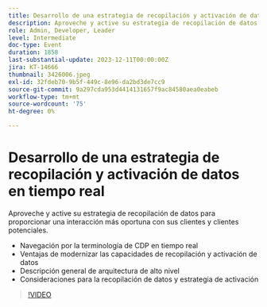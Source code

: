 ```yaml
---
title: Desarrollo de una estrategia de recopilación y activación de datos en tiempo real
description: Aproveche y active su estrategia de recopilación de datos para proporcionar una interacción más oportuna con sus clientes y clientes potenciales.
role: Admin, Developer, Leader
level: Intermediate
doc-type: Event
duration: 1858
last-substantial-update: 2023-12-11T00:00:00Z
jira: KT-14666
thumbnail: 3426006.jpeg
exl-id: 32fdeb70-9b5f-449c-8e96-da2bd3de7cc9
source-git-commit: 9a297cda953d4414131657f9ac84580aea0eabeb
workflow-type: tm+mt
source-wordcount: '75'
ht-degree: 0%

---
```


# Desarrollo de una estrategia de recopilación y activación de datos en tiempo real

Aproveche y active su estrategia de recopilación de datos para proporcionar una interacción más oportuna con sus clientes y clientes potenciales.

* Navegación por la terminología de CDP en tiempo real
* Ventajas de modernizar las capacidades de recopilación y activación de datos
* Descripción general de arquitectura de alto nivel
* Consideraciones para la recopilación de datos y estrategia de activación

>[!VIDEO](https://video.tv.adobe.com/v/3456227/?learn=on&captions=spa)
